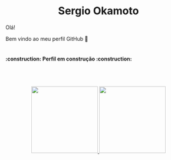 <h1 align="center"> Sergio Okamoto </h1>

Olá! 
<p>Bem vindo ao meu perfil GitHub 👋

</br>
</br>

<h4> 
    :construction:  Perfil em construção  :construction:
</h4>

</br>
</br>
  

<p align="center">
<a href="https://github.com/Okamotto">
  <img height="180em" src="https://github-readme-stats-eight-theta.vercel.app/api/top-langs/?username=Okamotto&layout=compact&langs_count=8&theme=algolia"/>
  <img height="180em" src="https://github-readme-stats-eight-theta.vercel.app/api?username=Okamotto&show_icons=true&theme=algolia&include_all_commits=true&count_private=true"/>
</a>
</p>
<!---
Okamotto/Okamotto is a ✨ special ✨ repository because its `README.md` (this file) appears on your GitHub profile.
You can click the Preview link to take a look at your changes.
--->
